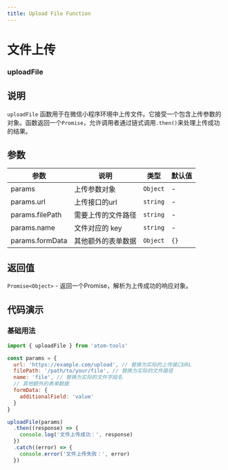 ```yaml
---
title: Upload File Function
---
```


# 文件上传

### uploadFile

## 说明

`uploadFile` 函数用于在微信小程序环境中上传文件。它接受一个包含上传参数的对象。函数返回一个`Promise`，允许调用者通过链式调用`.then()`来处理上传成功的结果。

## 参数

| 参数            | 说明               | 类型     | 默认值 |
| --------------- | ------------------ | -------- | ------ |
| params          | 上传参数对象       | `Object` | -      |
| params.url      | 上传接口的url      | `string` | -      |
| params.filePath | 需要上传的文件路径 | `string` | -      |
| params.name     | 文件对应的 key     | `string` | -      |
| params.formData | 其他额外的表单数据 | `Object` | `{}`   |

## 返回值

`Promise<Object>` - 返回一个Promise，解析为上传成功的响应对象。

## 代码演示

### 基础用法

```javascript
import { uploadFile } from 'atom-tools'

const params = {
  url: 'https://example.com/upload', // 替换为实际的上传接口URL
  filePath: '/path/to/your/file', // 替换为实际的文件路径
  name: 'file', // 替换为实际的文件字段名
  // 其他额外的表单数据
  formData: {
    additionalField: 'value'
  }
}

uploadFile(params)
  .then((response) => {
    console.log('文件上传成功：', response)
  })
  .catch((error) => {
    console.error('文件上传失败：', error)
  })
```

